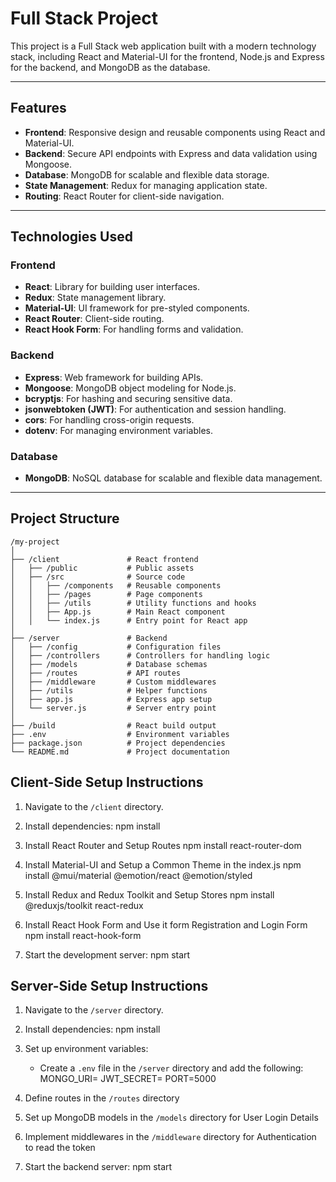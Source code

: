 # Full Stack Project

This project is a Full Stack web application built with a modern technology stack, including React and Material-UI for the frontend, Node.js and Express for the backend, and MongoDB as the database.

---

## Features

- **Frontend**: Responsive design and reusable components using React and Material-UI.
- **Backend**: Secure API endpoints with Express and data validation using Mongoose.
- **Database**: MongoDB for scalable and flexible data storage.
- **State Management**: Redux for managing application state.
- **Routing**: React Router for client-side navigation.

---

## Technologies Used

### Frontend
- **React**: Library for building user interfaces.
- **Redux**: State management library.
- **Material-UI**: UI framework for pre-styled components.
- **React Router**: Client-side routing.
- **React Hook Form**: For handling forms and validation.

### Backend
- **Express**: Web framework for building APIs.
- **Mongoose**: MongoDB object modeling for Node.js.
- **bcryptjs**: For hashing and securing sensitive data.
- **jsonwebtoken (JWT)**: For authentication and session handling.
- **cors**: For handling cross-origin requests.
- **dotenv**: For managing environment variables.

### Database
- **MongoDB**: NoSQL database for scalable and flexible data management.

---

## Project Structure

```plaintext
/my-project
│
├── /client               # React frontend
│   ├── /public           # Public assets
│   ├── /src              # Source code
│   │   ├── /components   # Reusable components
│   │   ├── /pages        # Page components
│   │   ├── /utils        # Utility functions and hooks
│   │   ├── App.js        # Main React component
│   │   └── index.js      # Entry point for React app
│
├── /server               # Backend
│   ├── /config           # Configuration files
│   ├── /controllers      # Controllers for handling logic
│   ├── /models           # Database schemas
│   ├── /routes           # API routes
│   ├── /middleware       # Custom middlewares
│   ├── /utils            # Helper functions
│   ├── app.js            # Express app setup
│   └── server.js         # Server entry point
│
├── /build                # React build output
├── .env                  # Environment variables
├── package.json          # Project dependencies
└── README.md             # Project documentation
```

## Client-Side Setup Instructions
1. Navigate to the `/client` directory.

2. Install dependencies:
   npm install

3. Install React Router and Setup Routes
   npm install react-router-dom

4. Install Material-UI and Setup a Common Theme in the index.js 
   npm install @mui/material @emotion/react @emotion/styled

5. Install Redux and Redux Toolkit and Setup Stores 
   npm install @reduxjs/toolkit react-redux

6. Install React Hook Form and Use it form Registration and Login Form 
   npm install react-hook-form

7. Start the development server:
   npm start

## Server-Side Setup Instructions

1. Navigate to the `/server` directory.

2. Install dependencies:
   npm install

3. Set up environment variables:
   - Create a `.env` file in the `/server` directory and add the following:
     MONGO_URI=<Your MongoDB URI>
     JWT_SECRET=<Your JWT Secret>
     PORT=5000

4. Define routes in the `/routes` directory 

5. Set up MongoDB models in the `/models` directory for User Login Details

6. Implement middlewares in the `/middleware` directory for Authentication to read the token

7. Start the backend server:
   npm start